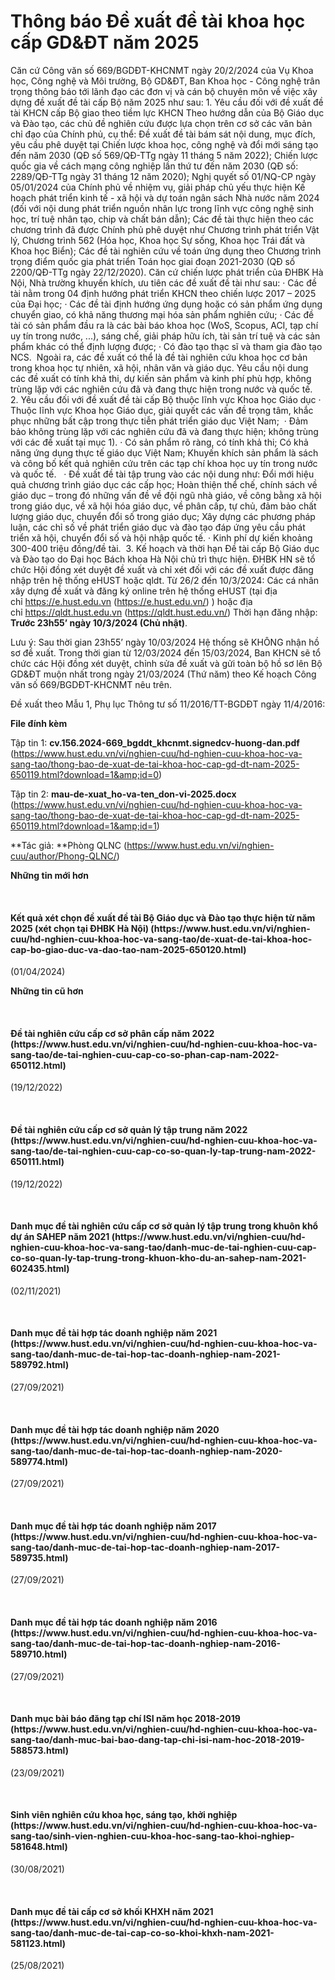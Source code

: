 # Thông báo Đề xuất đề tài khoa học cấp GD&amp;ĐT năm 2025

Căn cứ Công văn số 669/BGDĐT-KHCNMT ngày 20/2/2024 của Vụ Khoa học, Công nghệ và Môi trường, Bộ GD&amp;ĐT, Ban Khoa học - Công nghệ trân trọng thông báo tới lãnh đạo các đơn vị và cán bộ chuyên môn về việc xây dựng đề xuất đề tài cấp Bộ năm 2025 như sau:
1. Yêu cầu đối với đề xuất đề tài KHCN cấp Bộ giao theo tiềm lực KHCN
Theo hướng dẫn của Bộ Giáo dục và Đào tạo, các chủ đề nghiên cứu được lựa chọn trên cơ sở các văn bản chỉ đạo của Chính phủ, cụ thể:
Đề xuất đề tài bám sát nội dung, mục đích, yêu cầu phê duyệt tại Chiến lược khoa học, công nghệ và đổi mới sáng tạo đến năm 2030 (QĐ số 569/QĐ-TTg ngày 11 tháng 5 năm 2022); Chiến lược quốc gia về cách mạng công nghiệp lần thứ tư đến năm 2030 (QĐ số: 2289/QĐ-TTg ngày 31 tháng 12 năm 2020); Nghị quyết số 01/NQ-CP ngày 05/01/2024 của Chính phủ về nhiệm vụ, giải pháp chủ yếu thực hiện Kế hoạch phát triển kinh tế - xã hội và dự toán ngân sách Nhà nước năm 2024 (đối với nội dung phát triển nguồn nhân lực trong lĩnh vực công nghệ sinh học, trí tuệ nhân tạo, chip và chất bán dẫn);
Các đề tài thực hiện theo các chương trình đã được Chính phủ phê duyệt như Chương trình phát triển Vật lý, Chương trình 562 (Hóa học, Khoa học Sự sống, Khoa học Trái đất và Khoa học Biển); Các đề tài nghiên cứu về toán ứng dụng theo Chương trình trọng điểm quốc gia phát triển Toán học giai đoạn 2021-2030 (QĐ số 2200/QĐ-TTg ngày 22/12/2020).
Căn cứ chiến lược phát triển của ĐHBK Hà Nội, Nhà trường khuyến khích, ưu tiên các đề xuất đề tài như sau:
· Các đề tài nằm trong 04 định hướng phát triển KHCN theo chiến lược 2017 – 2025 của Đại học;
· Các đề tài định hướng ứng dụng hoặc có sản phẩm ứng dụng chuyển giao, có khả năng thương mại hóa sản phẩm nghiên cứu;
· Các đề tài có sản phẩm đầu ra là các bài báo khoa học (WoS, Scopus, ACI, tạp chí uy tín trong nước, ...), sáng chế, giải pháp hữu ích, tài sản trí tuệ và các sản phẩm khác có thể định lượng được;
· Có đào tạo thạc sĩ và tham gia đào tạo NCS. 
Ngoài ra, các đề xuất có thể là đề tài nghiên cứu khoa học cơ bản trong khoa học tự nhiên, xã hội, nhân văn và giáo dục. Yêu cầu nội dung các đề xuất có tính khả thi, dự kiến sản phẩm và kinh phí phù hợp, không trùng lặp với các nghiên cứu đã và đang thực hiện trong nước và quốc tế. 
2. Yêu cầu đối với đề xuất đề tài cấp Bộ thuộc lĩnh vực Khoa học Giáo dục
· Thuộc lĩnh vực Khoa học Giáo dục, giải quyết các vấn đề trọng tâm, khắc phục những bất cập trong thực tiễn phát triển giáo dục Việt Nam; 
· Đảm bảo không trùng lặp với các nghiên cứu đã và đang thực hiện; không trùng với các đề xuất tại mục 1).
· Có sản phẩm rõ ràng, có tính khả thi; Có khả năng ứng dụng thực tế giáo dục Việt Nam; Khuyến khích sản phẩm là sách và công bố kết quả nghiên cứu trên các tạp chí khoa học uy tín trong nước và quốc tế.  
· Đề xuất đề tài tập trung vào các nội dung như: Đổi mới hiệu quả chương trình giáo dục các cấp học; Hoàn thiện thể chế, chính sách về giáo dục – trong đó những vấn đề về đội ngũ nhà giáo, về công bằng xã hội trong giáo dục, về xã hội hóa giáo dục, về phân cấp, tự chủ, đảm bảo chất lượng giáo dục, chuyển đổi số trong giáo dục; Xây dựng các phương pháp luận, các chỉ số về phát triển giáo dục và đào tạo đáp ứng yêu cầu phát triển xã hội, chuyển đổi số và hội nhập quốc tế.
· Kinh phí dự kiến khoảng 300-400 triệu đồng/đề tài. 
3. Kế hoạch và thời hạn
Đề tài cấp Bộ Giáo dục và Đào tạo do Đại học Bách khoa Hà Nội chủ trì thực hiện. ĐHBK HN sẽ tổ chức Hội đồng xét duyệt đề xuất và chỉ xét đối với các đề xuất được đăng nhập trên hệ thống eHUST hoặc qldt.
Từ 26/2 đến 10/3/2024: Các cá nhân xây dựng đề xuất và đăng ký online trên hệ thống eHUST (tại địa chỉ https://e.hust.edu.vn (https://e.hust.edu.vn/) ) hoặc địa chỉ https://qldt.hust.edu.vn (https://qldt.hust.edu.vn/)
Thời hạn đăng nhập: **Trước 23h55’ ngày 10/3/2024 (Chủ nhật)**.

Lưu ý: Sau thời gian 23h55’ ngày 10/03/2024 Hệ thống sẽ KHÔNG nhận hồ sơ đề xuất.
Trong thời gian từ 12/03/2024 đến 15/03/2024, Ban KHCN sẽ tổ chức các Hội đồng xét duyệt, chỉnh sửa đề xuất và gửi toàn bộ hồ sơ lên Bộ GD&amp;ĐT muộn nhất trong ngày 21/03/2024 (Thứ năm) theo Kế hoạch Công văn số 669/BGDĐT-KHCNMT nêu trên.

Đề xuất theo Mẫu 1, Phụ lục Thông tư số 11/2016/TT-BGDĐT ngày 11/4/2016:

 **File đính kèm**

Tập tin 1: **cv.156.2024-669_bgddt_khcnmt.signedcv-huong-dan.pdf** (https://www.hust.edu.vn/vi/nghien-cuu/hd-nghien-cuu-khoa-hoc-va-sang-tao/thong-bao-de-xuat-de-tai-khoa-hoc-cap-gd-dt-nam-2025-650119.html?download=1&amp;id=0)

</iframe>

Tập tin 2: **mau-de-xuat_ho-va-ten_don-vi-2025.docx** (https://www.hust.edu.vn/vi/nghien-cuu/hd-nghien-cuu-khoa-hoc-va-sang-tao/thong-bao-de-xuat-de-tai-khoa-hoc-cap-gd-dt-nam-2025-650119.html?download=1&amp;id=1)

</iframe>

**Tác giả: **Phòng QLNC (https://www.hust.edu.vn/vi/nghien-cuu/author/Phong-QLNC/)

**Những tin mới hơn**

 
<h4>Kết quả xét chọn đề xuất đề tài Bộ Giáo dục và Đào tạo thực hiện từ năm 2025 (xét chọn tại ĐHBK Hà Nội) (https://www.hust.edu.vn/vi/nghien-cuu/hd-nghien-cuu-khoa-hoc-va-sang-tao/de-xuat-de-tai-khoa-hoc-cap-bo-giao-duc-va-dao-tao-nam-2025-650120.html)</h4>
(01/04/2024)

**Những tin cũ hơn**

 
<h4>Đề tài nghiên cứu cấp cơ sở phân cấp năm 2022 (https://www.hust.edu.vn/vi/nghien-cuu/hd-nghien-cuu-khoa-hoc-va-sang-tao/de-tai-nghien-cuu-cap-co-so-phan-cap-nam-2022-650112.html)</h4>
(19/12/2022)

 
<h4>Đề tài nghiên cứu cấp cơ sở quản lý tập trung năm 2022 (https://www.hust.edu.vn/vi/nghien-cuu/hd-nghien-cuu-khoa-hoc-va-sang-tao/de-tai-nghien-cuu-cap-co-so-quan-ly-tap-trung-nam-2022-650111.html)</h4>
(19/12/2022)

 
<h4>Danh mục đề tài nghiên cứu cấp cơ sở quản lý tập trung trong khuôn khổ dự án SAHEP năm 2021 (https://www.hust.edu.vn/vi/nghien-cuu/hd-nghien-cuu-khoa-hoc-va-sang-tao/danh-muc-de-tai-nghien-cuu-cap-co-so-quan-ly-tap-trung-trong-khuon-kho-du-an-sahep-nam-2021-602435.html)</h4>
(02/11/2021)

 
<h4>Danh mục đề tài hợp tác doanh nghiệp năm 2021 (https://www.hust.edu.vn/vi/nghien-cuu/hd-nghien-cuu-khoa-hoc-va-sang-tao/danh-muc-de-tai-hop-tac-doanh-nghiep-nam-2021-589792.html)</h4>
(27/09/2021)

 
<h4>Danh mục đề tài hợp tác doanh nghiệp năm 2020 (https://www.hust.edu.vn/vi/nghien-cuu/hd-nghien-cuu-khoa-hoc-va-sang-tao/danh-muc-de-tai-hop-tac-doanh-nghiep-nam-2020-589774.html)</h4>
(27/09/2021)

 
<h4>Danh mục đề tài hợp tác doanh nghiệp năm 2017 (https://www.hust.edu.vn/vi/nghien-cuu/hd-nghien-cuu-khoa-hoc-va-sang-tao/danh-muc-de-tai-hop-tac-doanh-nghiep-nam-2017-589735.html)</h4>
(27/09/2021)

 
<h4>Danh mục đề tài hợp tác doanh nghiệp năm 2016 (https://www.hust.edu.vn/vi/nghien-cuu/hd-nghien-cuu-khoa-hoc-va-sang-tao/danh-muc-de-tai-hop-tac-doanh-nghiep-nam-2016-589710.html)</h4>
(27/09/2021)

 
<h4>Danh mục bài báo đăng tạp chí ISI năm học 2018-2019 (https://www.hust.edu.vn/vi/nghien-cuu/hd-nghien-cuu-khoa-hoc-va-sang-tao/danh-muc-bai-bao-dang-tap-chi-isi-nam-hoc-2018-2019-588573.html)</h4>
(23/09/2021)

 
<h4>Sinh viên nghiên cứu khoa học, sáng tạo, khởi nghiệp (https://www.hust.edu.vn/vi/nghien-cuu/hd-nghien-cuu-khoa-hoc-va-sang-tao/sinh-vien-nghien-cuu-khoa-hoc-sang-tao-khoi-nghiep-581648.html)</h4>
(30/08/2021)

 
<h4>Danh mục đề tài cấp cơ sở khối KHXH năm 2021 (https://www.hust.edu.vn/vi/nghien-cuu/hd-nghien-cuu-khoa-hoc-va-sang-tao/danh-muc-de-tai-cap-co-so-khoi-khxh-nam-2021-581123.html)</h4>
(25/08/2021)